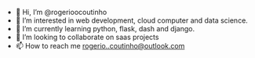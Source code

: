 - 👋 Hi, I’m @rogerioocoutinho
- 👀 I’m interested in web development, cloud computer and data science.
- 🌱 I’m currently learning python, flask, dash  and django.
- 💞️ I’m looking to collaborate on saas projects
- 📫 How to reach me rogerio..coutinho@outlook.com

<!---
rogerioocoutinho/rogerioocoutinho is a ✨ special ✨ repository because its `README.md` (this file) appears on your GitHub profile.
You can click the Preview link to take a look at your changes.
--->
